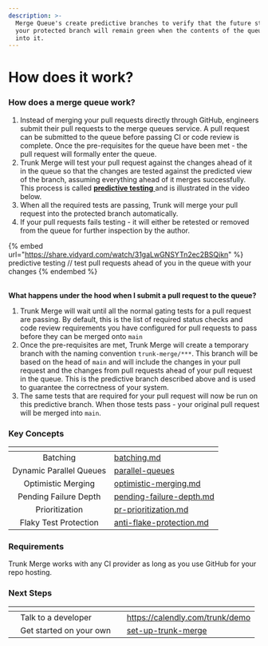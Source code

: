```yaml
---
description: >-
  Merge Queue's create predictive branches to verify that the future state of
  your protected branch will remain green when the contents of the queue merge
  into it.
---
```


# How does it work?

### **How does a merge queue work?**

1. Instead of merging your pull requests directly through GitHub, engineers submit their pull requests to the merge queues service. A pull request can be submitted to the queue before passing CI or code review is complete. Once the pre-requisites for the queue have been met - the pull request will formally enter the queue.
2. Trunk Merge will test your pull request against the changes ahead of it in the queue so that the changes are tested against the predicted view of the branch, assuming everything ahead of it merges successfully. This process is called [**predictive testing** ](predictive-testing.md)and is illustrated in the video below.
3. When all the required tests are passing, Trunk will merge your pull request into the protected branch automatically.
4. If your pull requests fails testing - it will either be retested or removed from the queue for further inspection by the author.

{% embed url="https://share.vidyard.com/watch/31gaLwGNSYTn2ec2BSQjkn" %}
predictive testing // test pull requests ahead of you in the queue with your changes
{% endembed %}

\
**What happens under the hood when I submit a pull request to the queue?**

1. Trunk Merge will wait until all the normal gating tests for a pull request are passing. By default, this is the list of required status checks and code review requirements you have configured for pull requests to pass before they can be merged onto `main`
2. Once the pre-requisites are met, Trunk Merge will create a temporary branch with the naming convention `trunk-merge/***`. This branch will be based on the head of `main` and will include the changes in your pull request and the changes from pull requests ahead of your pull request in the queue. This is the predictive branch described above and is used to guarantee the correctness of your system.&#x20;
3. The same tests that are required for your pull request will now be run on this predictive branch. When those tests pass - your original pull request will be merged into `main`.&#x20;

### Key Concepts

<table data-view="cards"><thead><tr><th align="center"></th><th data-hidden data-card-target data-type="content-ref"></th></tr></thead><tbody><tr><td align="center">Batching</td><td><a href="batching.md">batching.md</a></td></tr><tr><td align="center">Dynamic Parallel Queues</td><td><a href="parallel-queues/">parallel-queues</a></td></tr><tr><td align="center">Optimistic Merging</td><td><a href="optimistic-merging.md">optimistic-merging.md</a></td></tr><tr><td align="center">Pending Failure Depth</td><td><a href="pending-failure-depth.md">pending-failure-depth.md</a></td></tr><tr><td align="center">Prioritization</td><td><a href="pr-prioritization.md">pr-prioritization.md</a></td></tr><tr><td align="center">Flaky Test Protection</td><td><a href="anti-flake-protection.md">anti-flake-protection.md</a></td></tr></tbody></table>

### **Requirements**

Trunk Merge works with any CI provider as long as you use GitHub for your repo hosting.

### **Next Steps**

<table data-view="cards"><thead><tr><th></th><th></th><th></th><th data-hidden data-card-target data-type="content-ref"></th></tr></thead><tbody><tr><td></td><td>Talk to a developer</td><td></td><td><a href="https://calendly.com/trunk/demo">https://calendly.com/trunk/demo</a></td></tr><tr><td></td><td>Get started on your own</td><td></td><td><a href="set-up-trunk-merge/">set-up-trunk-merge</a></td></tr></tbody></table>
